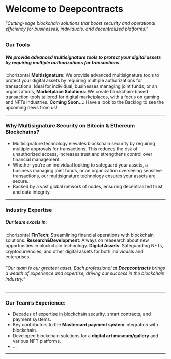 # Welcome to **Deepcontracts**
###### "Cutting-edge blockchain solutions that boost security and operational efficiency for businesses, individuals, and decentralized platforms."


### Our Tools

##### We provide advanced multisignature tools to protect your digital assets by requiring multiple authorizations for transactions.

:::horizontal
**Multisignature**: We provide advanced multisignature tools to protect your digital assets by requiring multiple authorizations for transactions. Ideal for individual, businesses managing joint funds, or an organizations,
**Marketplace Solutions**: We create blockchain-based transaction tools tailored for digital marketplaces, with a focus on gaming and NFTs industries.
**Coming Soon...**: Have a look to the Backlog to see the upcoming news from us!

---

### Why Multisignature Security on Bitcoin & Ethereum Blockchains?
- Multisignature technology elevates blockchain security by requiring multiple approvals for transactions. This reduces the risk of unauthorized access, increases trust and strengthens control over financial management.
- Whether you’re an individual looking to safeguard your assets, a business managing joint funds, or an organization overseeing sensitive transactions, our multisignature technology ensures your assets are secure.
- Backed by a vast global network of nodes, ensuring decentralized trust and data integrity.
---


### Industry Expertise

##### Our team excels in:

:::horizontal
**FinTech**: Streamlining financial operations with blockchain solutions.
**Research&Development**: Always on reasearch about new opportunities in blockchain technology.
**Digital Assets**: Safeguarding NFTs, cryptocurrencies, and other digital assets for both individuals and enterprises.

###### "Our team is our greatest asset. Each professional at **Deepcontracts** brings a wealth of experience and expertise, driving our success in the blockchain industry."
---

### Our Team’s Experience:
- Decades of expertise in blockchain security, smart contracts, and payment systems.
- Key contributors to the **Mastercard payment system** integration with blockchain.
- Developed blockchain solutions for a **digital art museum/gallery** and various NFT platforms.
- ...

---